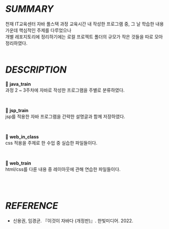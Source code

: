 # *SUMMARY*

  천재 IT교육센터 자바 풀스택 과정 교육시간 내 작성한 프로그램 중, 그 날 학습한 내용 가운데 핵심적인 주제를 다루었으나 <br>
  개별 레포지토리에 정리하기에는 로컬 프로젝트 폴더의 규모가 작은 것들을 따로 모아 정리하였다.
<br><br>

# *DESCRIPTION*
<p>
  📂 <b></ㅠ>java_train</b><br>
  과정 2 ~ 3주차에 자바로 작성한 프로그램을 주별로 분류하였다.
</p>
<br>
<p>
  📂 <b>jsp_train</b><br>
  jsp를 적용한 자바 프로그램을 간략한 설명글과 함께 저장하였다.
</p>
<br>
<p>
  📂 <b>web_in_class</b><br>
  css 적용을 주제로 한 수업 중 실습한 파일들이다.
</p>
<br>
<p>
  📂 <b>web_train</b><br>
  html/css를 다룬 내용 중 레이아웃에 관해 연습한 파일들이다.
</p>
<br><br>


# *REFERENCE*
- 신용권, 임경균. 『이것이 자바다 (개정판)』. 한빛미디어. 2022.
